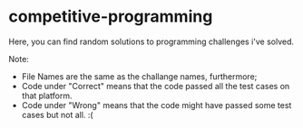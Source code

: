 # competitive-programming
Here, you can find random solutions to programming challenges i've solved. 

Note: 
* File Names are the same as the challange names, furthermore;
* Code under "Correct" means that the code passed all the test cases on that platform.
* Code under "Wrong" means that the code might have passed some test cases but not all. :(

